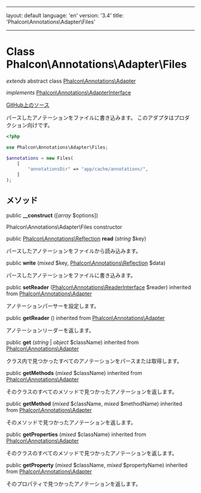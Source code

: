 * * *

layout: default language: 'en' version: '3.4' title: 'Phalcon\Annotations\Adapter\Files'

* * *

# Class **Phalcon\Annotations\Adapter\Files**

*extends* abstract class [Phalcon\Annotations\Adapter](/3.4/en/api/Phalcon_Annotations_Adapter)

*implements* [Phalcon\Annotations\AdapterInterface](/3.4/en/api/Phalcon_Annotations_AdapterInterface)

<a href="https://github.com/phalcon/cphalcon/tree/v3.4.0/phalcon/annotations/adapter/files.zep" class="btn btn-default btn-sm">GitHub上のソース</a>

パースしたアノテーションをファイルに書き込みます。 このアダプタはプロダクション向けです。

```php
<?php

use Phalcon\Annotations\Adapter\Files;

$annotations = new Files(
    [
        "annotationsDir" => "app/cache/annotations/",
    ]
);

```

## メソッド

public **__construct** ([*array* $options])

Phalcon\Annotations\Adapter\Files constructor

public [Phalcon\Annotations\Reflection](/3.4/en/api/Phalcon_Annotations_Reflection) **read** (*string* $key)

パースしたアノテーションをファイルから読み込みます。

public **write** (*mixed* $key, [Phalcon\Annotations\Reflection](/3.4/en/api/Phalcon_Annotations_Reflection) $data)

パースしたアノテーションをファイルに書き込みます。

public **setReader** ([Phalcon\Annotations\ReaderInterface](/3.4/en/api/Phalcon_Annotations_ReaderInterface) $reader) inherited from [Phalcon\Annotations\Adapter](/3.4/en/api/Phalcon_Annotations_Adapter)

アノテーションパーサーを設定します。

public **getReader** () inherited from [Phalcon\Annotations\Adapter](/3.4/en/api/Phalcon_Annotations_Adapter)

アノテーションリーダーを返します。

public **get** (*string* | *object* $className) inherited from [Phalcon\Annotations\Adapter](/3.4/en/api/Phalcon_Annotations_Adapter)

クラス内で見つかったすべてのアノテーションをパースまたは取得します。

public **getMethods** (*mixed* $className) inherited from [Phalcon\Annotations\Adapter](/3.4/en/api/Phalcon_Annotations_Adapter)

そのクラスのすべてのメソッドで見つかったアノテーションを返します。

public **getMethod** (*mixed* $className, *mixed* $methodName) inherited from [Phalcon\Annotations\Adapter](/3.4/en/api/Phalcon_Annotations_Adapter)

そのメソッドで見つかったアノテーションを返します。

public **getProperties** (*mixed* $className) inherited from [Phalcon\Annotations\Adapter](/3.4/en/api/Phalcon_Annotations_Adapter)

そのクラスのすべてのメソッドで見つかったアノテーションを返します。

public **getProperty** (*mixed* $className, *mixed* $propertyName) inherited from [Phalcon\Annotations\Adapter](/3.4/en/api/Phalcon_Annotations_Adapter)

そのプロパティで見つかったアノテーションを返します。